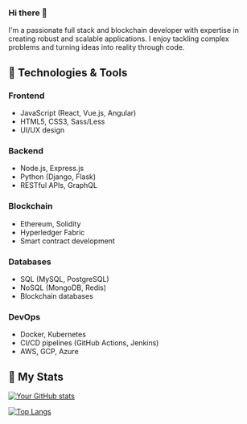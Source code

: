 ### Hi there 👋

I'm a passionate full stack and blockchain developer with expertise in creating robust and scalable applications. I enjoy tackling complex problems and turning ideas into reality through code.

## 🌱 Technologies & Tools

### Frontend

- JavaScript (React, Vue.js, Angular)
- HTML5, CSS3, Sass/Less
- UI/UX design

### Backend

- Node.js, Express.js
- Python (Django, Flask)
- RESTful APIs, GraphQL

### Blockchain

- Ethereum, Solidity
- Hyperledger Fabric
- Smart contract development

### Databases

- SQL (MySQL, PostgreSQL)
- NoSQL (MongoDB, Redis)
- Blockchain databases

### DevOps

- Docker, Kubernetes
- CI/CD pipelines (GitHub Actions, Jenkins)
- AWS, GCP, Azure

## 🚀 My Stats

[![Your GitHub stats](https://github-readme-stats.vercel.app/api?username=yourusername&show_icons=true&theme=dark)](https://github.com/luiscaro11)

[![Top Langs](https://github-readme-stats.vercel.app/api/top-langs/?username=yourusername&layout=compact&theme=dark)](https://github.com/luiscaro11)
